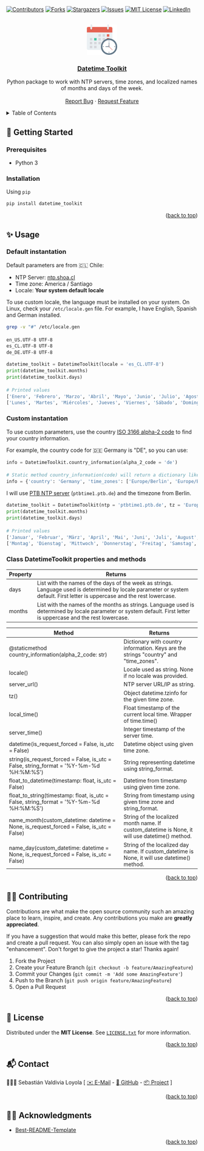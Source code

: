 <div id="top"></div>
<!--
*** Thanks for checking out the Best-README-Template. If you have a suggestion
*** that would make this better, please fork the repo and create a pull request
*** or simply open an issue with the tag "enhancement".
*** Don't forget to give the project a star!
*** Thanks again! Now go create something AMAZING! :D
-->

<!-- PROJECT SHIELDS -->
<!--
*** I'm using markdown "reference style" links for readability.
*** Reference links are enclosed in brackets [ ] instead of parentheses ( ).
*** See the bottom of this document for the declaration of the reference variables
*** for contributors-url, forks-url, etc. This is an optional, concise syntax you may use.
*** https://www.markdownguide.org/basic-syntax/#reference-style-links
-->
[![Contributors][contributors-shield]][contributors-url]
[![Forks][forks-shield]][forks-url]
[![Stargazers][stars-shield]][stars-url]
[![Issues][issues-shield]][issues-url]
[![MIT License][license-shield]][license-url]
[![LinkedIn][linkedin-shield]][linkedin-url]

<!-- PROJECT LOGO -->
<br />
<div align="center">
    <a href="https://github.com/svaldivia12/datetime_toolkit">
        <img src="https://github.com/svaldivia12/datetime_toolkit/raw/main/images/logo.png" alt="Logo" width="80" height="80">
        <h3 align="center">Datetime Toolkit</h3>
    </a>
    <p align="center">
        Python package to work with NTP servers, time zones, and localized names of months and days of the week.
        <br /><br />
        <a href="https://github.com/svaldivia12/datetime_toolkit/issues">Report Bug</a>
        ·
        <a href="https://github.com/svaldivia12/datetime_toolkit/issues">Request Feature</a>
    </p>
</div>

<!-- TABLE OF CONTENTS -->
<details>
  <summary>Table of Contents</summary>
  <ol>
    <li>
      <a href="#🏁-getting-started">🏁 Getting Started</a>
      <ul>
        <li><a href="#prerequisites">Prerequisites</a></li>
        <li><a href="#installation">Installation</a></li>
      </ul>
    </li>
    <li><a href="#✨-usage">✨ Usage</a></li>
        <ul>
            <li><a href="#default-instantation">Default instantation</a></li>
            <li><a href="#custom-instantation">Custom instantation</a></li>
            <li><a href="#class-datetimeToolkit-properties-and-methods">Class DatetimeToolkit properties and methods</a></li>
        </ul>
    <li><a href="#🤝🏼-contributing">🤝🏼 Contributing</a></li>
    <li><a href="#📜️️-license">📜️️ License</a></li>
    <li><a href="#📬-contact">📬 Contact</a></li>
    <li><a href="#🙏🏼-acknowledgments">🙏🏼 Acknowledgments</a></li>
  </ol>
</details>

<!-- GETTING STARTED -->
## 🏁 Getting Started
### Prerequisites
- Python 3

### Installation
Using `pip`
```sh
pip install datetime_toolkit
```

<p align="right">(<a href="#top">back to top</a>)</p>

<!-- USAGE EXAMPLES -->
## ✨ Usage
### Default instantation
Default parameters are from 🇨🇱 Chile:
- NTP Server: [ntp.shoa.cl](https://shoabucket.s3.amazonaws.com/horaoficial.cl/procedimiento/procedimiento_ntp.pdf)
- Time zone: America / Santiago
- Locale: **Your system default locale**

To use custom locale, the language must be installed on your system. On Linux, check your `/etc/locale.gen` file.
For example, I have English, Spanish and German installed.
```sh
grep -v "#" /etc/locale.gen

en_US.UTF-8 UTF-8
es_CL.UTF-8 UTF-8
de_DE.UTF-8 UTF-8
```
```python
datetime_toolkit = DatetimeToolkit(locale = 'es_CL.UTF-8')
print(datetime_toolkit.months)
print(datetime_toolkit.days)

# Printed values
['Enero', 'Febrero', 'Marzo', 'Abril', 'Mayo', 'Junio', 'Julio', 'Agosto', 'Septiembre', 'Octubre', 'Noviembre', 'Diciembre']
['Lunes', 'Martes', 'Miércoles', 'Jueves', 'Viernes', 'Sábado', 'Domingo']
```

### Custom instantation
To use custom parameters, use the country [ISO 3166 alpha-2 code](https://en.wikipedia.org/wiki/List_of_ISO_3166_country_codes) to find your country information.

For example, the country code for 🇩🇪 Germany is "DE", so you can use:

```python
info = DatetimeToolkit.country_information(alpha_2_code = 'de')

# Static method country_information(code) will return a dictionary like this
info = {'country': 'Germany', 'time_zones': ['Europe/Berlin', 'Europe/Busingen']}
```
I will use [PTB NTP server](https://www.ptb.de/cms/ptb/fachabteilungen/abtq/gruppe-q4/ref-q42/zeitsynchronisation-von-rechnern-mit-hilfe-des-network-time-protocol-ntp.html) (`ptbtime1.ptb.de`) and the timezone from Berlin.
```python
datetime_toolkit = DatetimeToolkit(ntp = 'ptbtime1.ptb.de', tz = 'Europe/Berlin', locale = 'de_DE.UTF-8')
print(datetime_toolkit.months)
print(datetime_toolkit.days)

# Printed values
['Januar', 'Februar', 'März', 'April', 'Mai', 'Juni', 'Juli', 'August', 'September', 'Oktober', 'November', 'Dezember']
['Montag', 'Dienstag', 'Mittwoch', 'Donnerstag', 'Freitag', 'Samstag', 'Sonntag']
```
### Class DatetimeToolkit properties and methods

| **Property** | **Returns**                                                                                                                                                                  |
|---|------------------------------------------------------------------------------------------------------------------------------------------------------------------------------|
| days | List with the names of the days of the week as strings. Language used is determined by locale parameter or system default. First letter is uppercase and the rest lowercase. |
| months | List with the names of the months as strings. Language used is determined by locale parameter or system default. First letter is uppercase and the rest lowercase.           |


| **Method** | **Returns**                                                                                    |
|---|------------------------------------------------------------------------------------------------|
| @staticmethod<br/>country_information(alpha_2_code: str) | Dictionary with country information. Keys are the strings "country" and "time_zones".          |
| locale() | Locale used as string. None if no locale was provided.                                         |
| server_url() | NTP server URL/IP as string.                                                                   |
| tz() | Object datetime.tzinfo for the given time zone.                                                |
| local_time() | Float timestamp of the current local time. Wrapper of time.time()                              |
| server_time() | Integer timestamp of the server time.                                                          |
| datetime(is_request_forced = False, is_utc = False) | Datetime object using given time zone.                                                         |
| string(is_request_forced = False, is_utc = False, string_format = '%Y-%m-%d %H:%M:%S') | String representing datetime using string_format.                                              |
| float_to_datetime(timestamp: float, is_utc = False) | Datetime from timestamp using given time zone.                                                 |
| float_to_string(timestamp: float, is_utc = False, string_format = '%Y-%m-%d %H:%M:%S') | String from timestamp using given time zone and string_format.                                 |
| name_month(custom_datetime: datetime = None, is_request_forced = False, is_utc = False) | String of the localized month name. If custom_datetime is None, it will use datetime() method. |
| name_day(custom_datetime: datetime = None, is_request_forced = False, is_utc = False) | String of the localized day name. If custom_datetime is None, it will use datetime() method.   |

<p align="right">(<a href="#top">back to top</a>)</p>

<!-- CONTRIBUTING -->

## 🤝🏼 Contributing
Contributions are what make the open source community such an amazing place to learn, inspire, and create. Any contributions you make are **greatly appreciated**.

If you have a suggestion that would make this better, please fork the repo and create a pull request. You can also simply open an issue with the tag "enhancement".
Don't forget to give the project a star! Thanks again!

1. Fork the Project
2. Create your Feature Branch (`git checkout -b feature/AmazingFeature`)
3. Commit your Changes (`git commit -m 'Add some AmazingFeature'`)
4. Push to the Branch (`git push origin feature/AmazingFeature`)
5. Open a Pull Request

<p align="right">(<a href="#top">back to top</a>)</p>

<!-- LICENSE -->
## 📜️️ License
Distributed under the **MIT License**. See [`LICENSE.txt`][license-url] for more information.

<p align="right">(<a href="#top">back to top</a>)</p>

<!-- CONTACT -->
## 📬 Contact
👨🏻‍💻 Sebastián Valdivia Loyola [ [✉️ E-Mail](mailto:admin@svaldivia.cl) -  [📂 GitHub](https://github.com/svaldivia12) - [📦 Project](https://github.com/svaldivia12/datetime_toolkit) ]

<p align="right">(<a href="#top">back to top</a>)</p>

<!-- ACKNOWLEDGMENTS -->
## 🙏🏼 Acknowledgments
* [Best-README-Template](https://github.com/othneildrew/Best-README-Template)

<p align="right">(<a href="#top">back to top</a>)</p>

<!-- MARKDOWN LINKS & IMAGES -->
<!-- https://www.markdownguide.org/basic-syntax/#reference-style-links -->
[contributors-shield]: https://img.shields.io/github/contributors/svaldivia12/datetime_toolkit.svg?style=for-the-badge
[contributors-url]: https://github.com/svaldivia12/datetime_toolkit/graphs/contributors
[forks-shield]: https://img.shields.io/github/forks/svaldivia12/datetime_toolkit.svg?style=for-the-badge
[forks-url]: https://github.com/svaldivia12/datetime_toolkit/network/members
[stars-shield]: https://img.shields.io/github/stars/svaldivia12/datetime_toolkit.svg?style=for-the-badge
[stars-url]: https://github.com/svaldivia12/datetime_toolkit/stargazers
[issues-shield]: https://img.shields.io/github/issues/svaldivia12/datetime_toolkit.svg?style=for-the-badge
[issues-url]: https://github.com/svaldivia12/datetime_toolkit/issues
[license-shield]: https://img.shields.io/github/license/svaldivia12/datetime_toolkit.svg?style=for-the-badge
[license-url]: https://github.com/svaldivia12/datetime_toolkit/blob/main/LICENSE.txt
[linkedin-shield]: https://img.shields.io/badge/-LinkedIn-black.svg?style=for-the-badge&logo=linkedin&colorB=555
[linkedin-url]: https://www.linkedin.com/in/sebastian-valdivia-loyola
